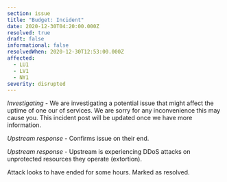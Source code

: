 ```yaml
---
section: issue
title: "Budget: Incident"
date: 2020-12-30T04:20:00.000Z
resolved: true
draft: false
informational: false
resolvedWhen: 2020-12-30T12:53:00.000Z
affected:
  - LU1
  - LV1
  - NY1
severity: disrupted
---
```

*Investigating* - We are investigating a potential issue that might affect the uptime of one our of services. We are sorry for any inconvenience this may cause you. This incident post will be updated once we have more information.

*Upstream response* - Confirms issue on their end.

*Upstream response* - Upstream is experiencing DDoS attacks on unprotected resources they operate (extortion).

Attack looks to have ended for some hours. Marked as resolved.